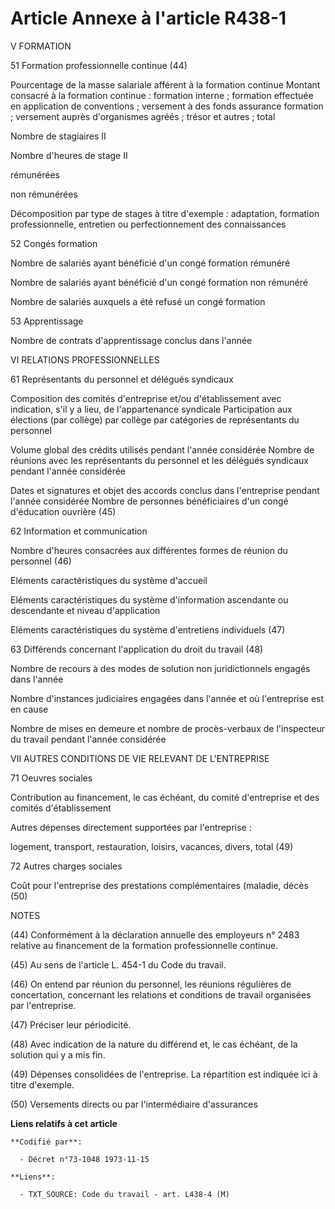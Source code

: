 # Article Annexe à l'article R438-1

V FORMATION

51 Formation professionnelle continue (44)

Pourcentage de la masse salariale afférent à la formation continue    Montant consacré à la formation continue : formation
interne ; formation effectuée en application de conventions ; versement à des fonds assurance formation ; versement auprès
d'organismes agréés ; trésor et autres ; total

Nombre de stagiaires II

Nombre d'heures de stage II

rémunérées

non rémunérées

Décomposition par type de stages à titre d'exemple : adaptation, formation professionnelle, entretien ou perfectionnement des
connaissances

52 Congés formation

Nombre de salariés ayant bénéficié d'un congé formation rémunéré

Nombre de salariés ayant bénéficié d'un congé formation non rémunéré

Nombre de salariés auxquels a été refusé un congé formation

53 Apprentissage

Nombre de contrats d'apprentissage conclus dans l'année

VI RELATIONS PROFESSIONNELLES

61 Représentants du personnel et délégués syndicaux

Composition des comités d'entreprise et/ou d'établissement avec indication, s'il y a lieu, de l'appartenance syndicale
Participation aux élections (par collège) par collège par catégories de représentants du personnel

Volume global des crédits utilisés pendant l'année considérée    Nombre de réunions avec les représentants du personnel et
les délégués syndicaux pendant l'année considérée

Dates et signatures et objet des accords conclus dans l'entreprise pendant l'année considérée    Nombre de personnes
bénéficiaires d'un congé d'éducation ouvrière (45)

62 Information et communication

Nombre d'heures consacrées aux différentes  formes de réunion du personnel (46)

Eléments caractéristiques du système d'accueil

Eléments caractéristiques du système d'information ascendante ou descendante et niveau d'application

Eléments caractéristiques du système d'entretiens individuels (47)

63 Différends concernant l'application du droit du travail (48)

Nombre de recours à des modes de solution non juridictionnels engagés dans l'année

Nombre d'instances judiciaires engagées dans l'année et où l'entreprise est en cause

Nombre de mises en demeure et nombre de procès-verbaux de l'inspecteur du travail pendant l'année considérée

VII AUTRES CONDITIONS DE VIE RELEVANT DE L'ENTREPRISE

71 Oeuvres sociales

Contribution au financement, le cas échéant, du comité d'entreprise et des comités d'établissement

Autres dépenses directement supportées par l'entreprise :

logement, transport, restauration, loisirs, vacances, divers, total (49)

72 Autres charges sociales

Coût pour l'entreprise des prestations complémentaires (maladie, décès (50)

NOTES

(44) Conformément à la déclaration annuelle des employeurs n° 2483 relative au financement de la formation professionnelle
continue.

(45) Au sens de l'article L. 454-1 du Code du travail.

(46) On entend par réunion du personnel, les réunions régulières de concertation, concernant les relations et conditions de
travail organisées par l'entreprise.

(47) Préciser leur périodicité.

(48) Avec indication de la nature du différend et, le cas échéant, de la solution qui y a mis fin.

(49) Dépenses consolidées de l'entreprise. La répartition est indiquée ici à titre d'exemple.

(50) Versements directs ou par l'intermédiaire d'assurances

**Liens relatifs à cet article**

	**Codifié par**:

	  - Décret n°73-1048 1973-11-15

	**Liens**:

	  - TXT_SOURCE: Code du travail - art. L438-4 (M)
